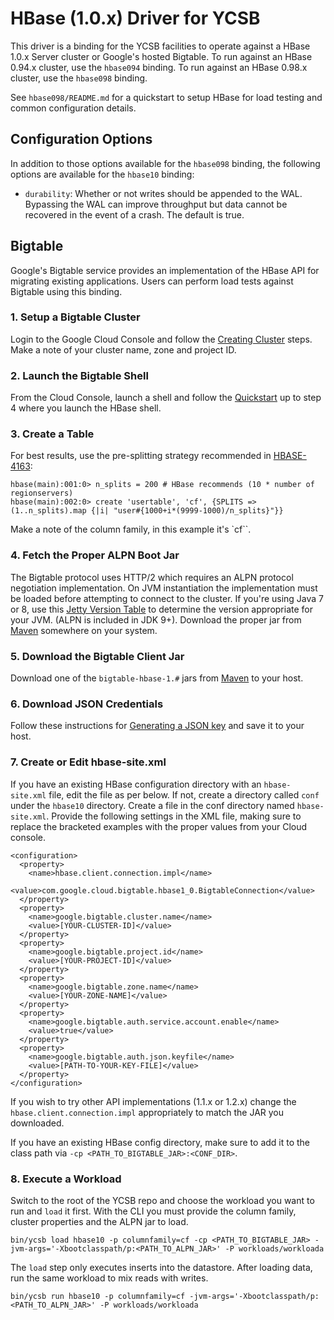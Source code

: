 <!--
Copyright (c) 2015-2016 YCSB contributors. All rights reserved.

Licensed under the Apache License, Version 2.0 (the "License"); you
may not use this file except in compliance with the License. You
may obtain a copy of the License at

http://www.apache.org/licenses/LICENSE-2.0

Unless required by applicable law or agreed to in writing, software
distributed under the License is distributed on an "AS IS" BASIS,
WITHOUT WARRANTIES OR CONDITIONS OF ANY KIND, either express or
implied. See the License for the specific language governing
permissions and limitations under the License. See accompanying
LICENSE file.
-->

# HBase (1.0.x) Driver for YCSB
This driver is a binding for the YCSB facilities to operate against a HBase 1.0.x Server cluster or Google's hosted Bigtable.
To run against an HBase 0.94.x cluster, use the `hbase094` binding.
To run against an HBase 0.98.x cluster, use the `hbase098` binding.

See `hbase098/README.md` for a quickstart to setup HBase for load testing and common configuration details.

## Configuration Options
In addition to those options available for the `hbase098` binding, the following options are available for the `hbase10` binding:

* `durability`: Whether or not writes should be appended to the WAL. Bypassing the WAL can improve throughput but data cannot be recovered in the event of a crash. The default is true.

## Bigtable

Google's Bigtable service provides an implementation of the HBase API for migrating existing applications. Users can perform load tests against Bigtable using this binding.

### 1. Setup a Bigtable Cluster

Login to the Google Cloud Console and follow the [Creating Cluster](https://cloud.google.com/bigtable/docs/creating-cluster) steps. Make a note of your cluster name, zone and project ID.

### 2. Launch the Bigtable Shell

From the Cloud Console, launch a shell and follow the [Quickstart](https://cloud.google.com/bigtable/docs/quickstart) up to step 4 where you launch the HBase shell.

### 3. Create a Table

For best results, use the pre-splitting strategy recommended in [HBASE-4163](https://issues.apache.org/jira/browse/HBASE-4163):

```
hbase(main):001:0> n_splits = 200 # HBase recommends (10 * number of regionservers)
hbase(main):002:0> create 'usertable', 'cf', {SPLITS => (1..n_splits).map {|i| "user#{1000+i*(9999-1000)/n_splits}"}}
```

Make a note of the column family, in this example it's `cf``.

### 4. Fetch the Proper ALPN Boot Jar

The Bigtable protocol uses HTTP/2 which requires an ALPN protocol negotiation implementation. On JVM instantiation the implementation must be loaded before attempting to connect to the cluster. If you're using Java 7 or 8, use this [Jetty Version Table](http://www.eclipse.org/jetty/documentation/current/alpn-chapter.html#alpn-versions) to determine the version appropriate for your JVM. (ALPN is included in JDK 9+). Download the proper jar from [Maven](http://search.maven.org/#search%7Cgav%7C1%7Cg%3A%22org.mortbay.jetty.alpn%22%20AND%20a%3A%22alpn-boot%22) somewhere on your system.

### 5. Download the Bigtable Client Jar

Download one of the `bigtable-hbase-1.#` jars from [Maven](http://search.maven.org/#search%7Cga%7C1%7Ccom.google.cloud.bigtable) to your host.

### 6. Download JSON Credentials

Follow these instructions for [Generating a JSON key](https://cloud.google.com/bigtable/docs/installing-hbase-shell#service-account) and save it to your host.

### 7. Create or Edit hbase-site.xml

If you have an existing HBase configuration directory with an `hbase-site.xml` file, edit the file as per below. If not, create a directory called `conf` under the `hbase10` directory. Create a file in the conf directory named `hbase-site.xml`. Provide the following settings in the XML file, making sure to replace the bracketed examples with the proper values from your Cloud console.

```
<configuration>
  <property>
    <name>hbase.client.connection.impl</name>
    <value>com.google.cloud.bigtable.hbase1_0.BigtableConnection</value>
  </property>
  <property>
    <name>google.bigtable.cluster.name</name>
    <value>[YOUR-CLUSTER-ID]</value>
  </property>
  <property>
    <name>google.bigtable.project.id</name>
    <value>[YOUR-PROJECT-ID]</value>
  </property>
  <property>
    <name>google.bigtable.zone.name</name>
    <value>[YOUR-ZONE-NAME]</value>
  </property>
  <property>
    <name>google.bigtable.auth.service.account.enable</name>
    <value>true</value>
  </property>
  <property>
    <name>google.bigtable.auth.json.keyfile</name>
    <value>[PATH-TO-YOUR-KEY-FILE]</value>
  </property>
</configuration>
```

If you wish to try other API implementations (1.1.x or 1.2.x) change the `hbase.client.connection.impl` appropriately to match the JAR you downloaded.

If you have an existing HBase config directory, make sure to add it to the class path via `-cp <PATH_TO_BIGTABLE_JAR>:<CONF_DIR>`.

### 8. Execute a Workload

Switch to the root of the YCSB repo and choose the workload you want to run and `load` it first. With the CLI you must provide the column family, cluster properties and the ALPN jar to load.

```
bin/ycsb load hbase10 -p columnfamily=cf -cp <PATH_TO_BIGTABLE_JAR> -jvm-args='-Xbootclasspath/p:<PATH_TO_ALPN_JAR>' -P workloads/workloada

```

The `load` step only executes inserts into the datastore. After loading data, run the same workload to mix reads with writes.

```
bin/ycsb run hbase10 -p columnfamily=cf -jvm-args='-Xbootclasspath/p:<PATH_TO_ALPN_JAR>' -P workloads/workloada

```